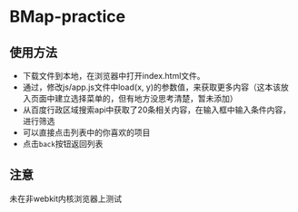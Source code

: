 # BMap-practice

## 使用方法
* 下载文件到本地，在浏览器中打开index.html文件。
* 通过，修改js/app.js文件中load(x, y)的参数值，来获取更多内容（这本该放入页面中建立选择菜单的，但有地方没思考清楚，暂未添加）
* 从百度行政区域搜索api中获取了20条相关内容，在输入框中输入条件内容，进行筛选
* 可以直接点击列表中的你喜欢的项目
* 点击`back`按钮返回列表


## 注意
未在非webkit内核浏览器上测试
